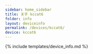 ```yaml
---
sidebar: home_sidebar
title: 关于 kccat6
folder: info
layout: deviceinfo
permalink: /devices/kccat6/
device: kccat6
---
```

{% include templates/device_info.md %}
